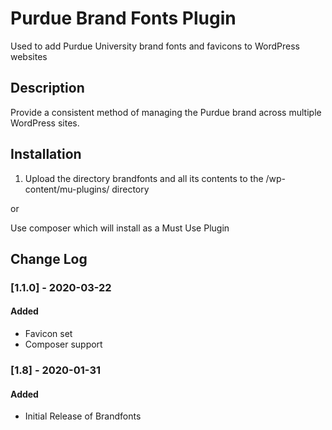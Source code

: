 # Purdue Brand Fonts Plugin

Used to add Purdue University brand fonts and favicons to WordPress websites

## Description

Provide a consistent method of managing the Purdue brand across multiple WordPress sites.

## Installation

1. Upload the directory brandfonts and all its contents to the /wp-content/mu-plugins/ directory

or 

Use composer which will install as a Must Use Plugin

## Change Log

### [1.1.0] - 2020-03-22
#### Added
- Favicon set
- Composer support

### [1.8] - 2020-01-31
#### Added
- Initial Release of Brandfonts
